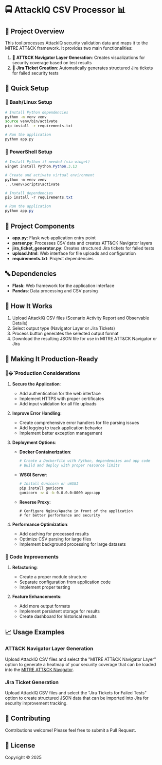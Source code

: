 # 🚍 AttackIQ CSV Processor 📊

## 🌝 Project Overview

This tool processes AttackIQ security validation data and maps it to the MITRE ATT&CK framework. It provides two main functionalities:

1. 👩 **ATT&CK Navigator Layer Generation**: Creates visualizations for security coverage based on test results
2. 👮 **Jira Ticket Creation**: Automatically generates structured Jira tickets for failed security tests

## 💠 Quick Setup

### 🧧 Bash/Linux Setup

```bash
# Install Python dependencies
python -m venv venv
source venv/bin/activate
pip install -r requirements.txt

# Run the application
python app.py
```

### 🧢 PowerShell Setup

```powershell
# Install Python if needed (via winget)
winget install Python.Python.3.13

# Create and activate virtual environment
python -m venv venv
. .\venv\Scripts\activate

# Install dependencies
pip install -r requirements.txt

# Run the application
python app.py
```

## 🧩 Project Components

- **app.py**: Flask web application entry point
- **parser.py**: Processes CSV data and creates ATT&CK Navigator layers
- **jira_ticket_generator.py**: Creates structured Jira tickets for failed tests
- **upload.html**: Web interface for file uploads and configuration
- **requirements.txt**: Project dependencies

## 🔤 Dependencies

- **Flask**: Web framework for the application interface
- **Pandas**: Data processing and CSV parsing

## 🔐 How It Works

1. Upload AttackIQ CSV files (Scenario Activity Report and Observable Details)
2. Select output type (Navigator Layer or Jira Tickets)
3. Process button generates the selected output format
4. Download the resulting JSON file for use in MITRE ATT&CK Navigator or Jira

## 🔷 Making It Production-Ready

### 🎾�`Production Considerations

1. **Secure the Application**:
   - Add authentication for the web interface
   - Implement HTTPS with proper certificates
   - Add input validation for all file uploads

2. **Improve Error Handling**:
   - Create comprehensive error handlers for file parsing issues
   - Add logging to track application behavior
   - Implement better exception management

3. **Deployment Options**:
   - **Docker Containerization**:
     ```bash
     # Create a Dockerfile with Python, dependencies and app code
     # Build and deploy with proper resource limits
     ```
   - **WSGI Server**:
     ```bash
     # Install Gunicorn or uWSGI
     pip install gunicorn
     gunicorn -w 4 -b 0.0.0.0:8000 app:app
     ```
   - **Reverse Proxy**:
     ```
     # Configure Nginx/Apache in front of the application
     # for better performance and security
     ```

4. **Performance Optimization**:
   - Add caching for processed results
   - Optimize CSV parsing for large files
   - Implement background processing for large datasets

### 📘 Code Improvements

1. **Refactoring**:
   - Create a proper module structure
   - Separate configuration from application code
   - Implement proper testing

2. **Feature Enhancements**:
   - Add more output formats
   - Implement persistent storage for results
   - Create dashboard for historical results

## 📈 Usage Examples

### ATT&CK Navigator Layer Generation

Upload AttackIQ CSV files and select the "MITRE ATT&CK Navigator Layer" option to generate a heatmap of your security coverage that can be loaded into the [MITRE ATT&CK Navigator](https://mitre-attack.github.io/attack-navigator/).

### Jira Ticket Generation

Upload AttackIQ CSV files and select the "Jira Tickets for Failed Tests" option to create structured JSON data that can be imported into Jira for security improvement tracking.

## 🔩 Contributing

Contributions welcome! Please feel free to submit a Pull Request.

## 📘 License

Copyright © 2025

